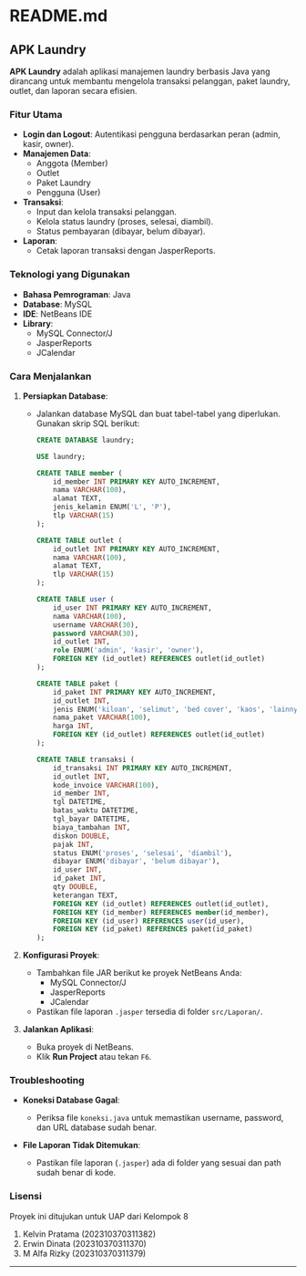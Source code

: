 # README.md

## APK Laundry

**APK Laundry** adalah aplikasi manajemen laundry berbasis Java yang dirancang untuk membantu mengelola transaksi pelanggan, paket laundry, outlet, dan laporan secara efisien.

### Fitur Utama
- **Login dan Logout**: Autentikasi pengguna berdasarkan peran (admin, kasir, owner).
- **Manajemen Data**:
  - Anggota (Member)
  - Outlet
  - Paket Laundry
  - Pengguna (User)
- **Transaksi**:
  - Input dan kelola transaksi pelanggan.
  - Kelola status laundry (proses, selesai, diambil).
  - Status pembayaran (dibayar, belum dibayar).
- **Laporan**:
  - Cetak laporan transaksi dengan JasperReports.

### Teknologi yang Digunakan
- **Bahasa Pemrograman**: Java
- **Database**: MySQL
- **IDE**: NetBeans IDE
- **Library**:
  - MySQL Connector/J
  - JasperReports
  - JCalendar

### Cara Menjalankan
1. **Persiapkan Database**:
   - Jalankan database MySQL dan buat tabel-tabel yang diperlukan. Gunakan skrip SQL berikut:
     ```sql
     CREATE DATABASE laundry;

     USE laundry;

     CREATE TABLE member (
         id_member INT PRIMARY KEY AUTO_INCREMENT,
         nama VARCHAR(100),
         alamat TEXT,
         jenis_kelamin ENUM('L', 'P'),
         tlp VARCHAR(15)
     );

     CREATE TABLE outlet (
         id_outlet INT PRIMARY KEY AUTO_INCREMENT,
         nama VARCHAR(100),
         alamat TEXT,
         tlp VARCHAR(15)
     );

     CREATE TABLE user (
         id_user INT PRIMARY KEY AUTO_INCREMENT,
         nama VARCHAR(100),
         username VARCHAR(30),
         password VARCHAR(30),
         id_outlet INT,
         role ENUM('admin', 'kasir', 'owner'),
         FOREIGN KEY (id_outlet) REFERENCES outlet(id_outlet)
     );

     CREATE TABLE paket (
         id_paket INT PRIMARY KEY AUTO_INCREMENT,
         id_outlet INT,
         jenis ENUM('kiloan', 'selimut', 'bed cover', 'kaos', 'lainnya'),
         nama_paket VARCHAR(100),
         harga INT,
         FOREIGN KEY (id_outlet) REFERENCES outlet(id_outlet)
     );

     CREATE TABLE transaksi (
         id_transaksi INT PRIMARY KEY AUTO_INCREMENT,
         id_outlet INT,
         kode_invoice VARCHAR(100),
         id_member INT,
         tgl DATETIME,
         batas_waktu DATETIME,
         tgl_bayar DATETIME,
         biaya_tambahan INT,
         diskon DOUBLE,
         pajak INT,
         status ENUM('proses', 'selesai', 'diambil'),
         dibayar ENUM('dibayar', 'belum dibayar'),
         id_user INT,
         id_paket INT,
         qty DOUBLE,
         keterangan TEXT,
         FOREIGN KEY (id_outlet) REFERENCES outlet(id_outlet),
         FOREIGN KEY (id_member) REFERENCES member(id_member),
         FOREIGN KEY (id_user) REFERENCES user(id_user),
         FOREIGN KEY (id_paket) REFERENCES paket(id_paket)
     );
     ```

2. **Konfigurasi Proyek**:
   - Tambahkan file JAR berikut ke proyek NetBeans Anda:
     - MySQL Connector/J
     - JasperReports
     - JCalendar
   - Pastikan file laporan `.jasper` tersedia di folder `src/Laporan/`.

3. **Jalankan Aplikasi**:
   - Buka proyek di NetBeans.
   - Klik **Run Project** atau tekan `F6`.

### Troubleshooting
- **Koneksi Database Gagal**:
  - Periksa file `koneksi.java` untuk memastikan username, password, dan URL database sudah benar.

- **File Laporan Tidak Ditemukan**:
  - Pastikan file laporan (`.jasper`) ada di folder yang sesuai dan path sudah benar di kode.

### Lisensi
Proyek ini ditujukan untuk UAP dari Kelompok 8
1. Kelvin Pratama (202310370311382)
2. Erwin Dinata   (202310370311370)
3. M Alfa Rizky   (202310370311379)


---



